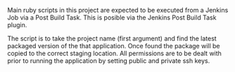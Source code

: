 Main ruby scripts in this project are expected to be executed from a Jenkins Job via a Post Build Task. This is posible via the Jenkins Post Build Task plugin.

The script is to take the project name (first argument) and find the latest packaged version of the that application. Once found the package will be copied to the correct staging location. All permissions are to be dealt with prior to running the application by setting public and private ssh keys.
